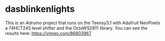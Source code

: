 dasblinkenlights
================

This is an Adruino project that runs on the Teensy3.1 with Adafruit NeoPixels a 74HCT245 level shifter and the OctoWS2811 library.
You can see the results here: https://vimeo.com/86803967

